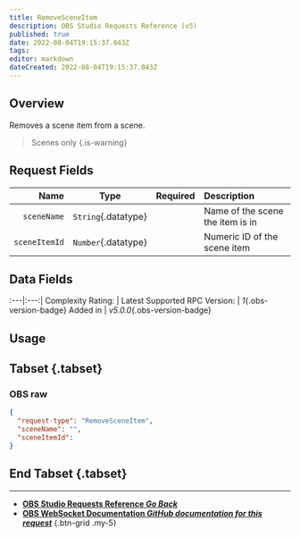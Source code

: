 ```yaml
---
title: RemoveSceneItem
description: OBS Studio Requests Reference (v5)
published: true
date: 2022-08-04T19:15:37.043Z
tags: 
editor: markdown
dateCreated: 2022-08-04T19:15:37.043Z
---
```


## Overview
Removes a scene item from a scene.

> Scenes only
{.is-warning}

## Request Fields
Name | Type | Required| Description |
----:|:----:|:-------:|:------------|
`sceneName` | `String`{.datatype} | <i class="mdi mdi-check-bold"></i> | Name of the scene the item is in
`sceneItemId` | `Number`{.datatype} | <i class="mdi mdi-check-bold"></i> | Numeric ID of the scene item	| `>= 0`{.datatype}

## Data Fields
:---|:---:|
Complexity Rating: | <span class="stars stars--3"></span>
Latest Supported RPC Version: | *1*{.obs-version-badge}
Added in | *v5.0.0*{.obs-version-badge}

## Usage
## Tabset {.tabset}
### OBS raw
```json
{
  "request-type": "RemoveSceneItem",
  "sceneName": "",
  "sceneItemId": 
}
```
## End Tabset {.tabset}

---

- [<i class="mdi mdi-chevron-left"></i>**OBS Studio Requests Reference *Go Back***](/en/Broadcasters/OBS/Requests)
- [<i class="mdi mdi-github"></i> **OBS WebSocket Documentation *GitHub documentation for this request***](https://github.com/obsproject/obs-websocket/blob/master/docs/generated/protocol.md#removesceneitem)
{.btn-grid .my-5}